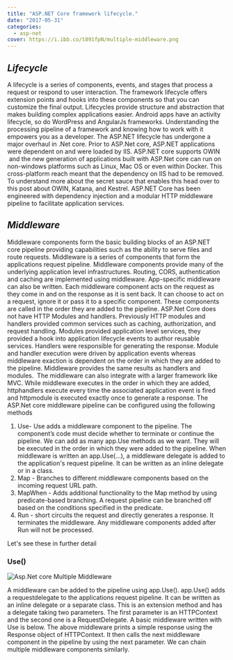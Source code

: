 ```yaml
---
title: "ASP.NET Core framework lifecycle."
date: "2017-05-31"
categories: 
  - asp-net
cover: https://i.ibb.co/t891fpN/multiple-middleware.png
---
```


## _**Lifecycle**_

A lifecycle is a series of components, events, and stages that process a request or respond to user interaction. The framework lifecycle offers extension points and hooks into these components so that you can customize the final output. Lifecycles provide structure and abstraction that makes building complex applications easier. Android apps have an activity lifecycle, so do WordPress and AngularJs frameworks. Understanding the processing pipeline of a framework and knowing how to work with it empowers you as a developer. The ASP.NET lifecycle has undergone a major overhaul in .Net core. Prior to ASP.Net core, ASP.NET applications were dependent on and were loaded by IIS. ASP.NET core supports OWIN  and the new generation of applications built with ASP.Net core can run on non-windows platforms such as Linux, Mac OS or even within Docker. This cross-platform reach meant that the dependency on IIS had to be removed. To understand more about the secret sauce that enables this head over to this post about OWIN, Katana, and Kestrel. ASP.NET Core has been engineered with dependency injection and a modular HTTP middleware pipeline to facilitate application services.

## _**Middleware**_

Middleware components form the basic building blocks of an ASP.NET core pipeline providing capabilities such as the ability to serve files and route requests. Middleware is a series of components that form the applications request pipeline. Middleware components provide many of the underlying application level infrastructures. Routing, CORS, authentication and caching are implemented using middleware. App-specific middleware can also be written. Each middleware component acts on the request as they come in and on the response as it is sent back. It can choose to act on a request, ignore it or pass it to a specific component. These components are called in the order they are added to the pipeline. ASP.Net Core does not have HTTP Modules and handlers. Previously HTTP modules and handlers provided common services such as caching, authorization, and request handling. Modules provided application level services, they provided a hook into application lifecycle events to author reusable services. Handlers were responsible for generating the response. Module and handler execution were driven by application events whereas middleware exaction is dependent on the order in which they are added to the pipeline. Middleware provides the same results as handlers and modules.  The middleware can also integrate with a larger framework like MVC. While middleware executes in the order in which they are added, httphandlers execute every time the associated application event is fired and httpmodule is executed exactly once to generate a response. The ASP.Net core middleware pipeline can be configured using the following methods

1. Use- Use adds a middleware component to the pipeline. The component’s code must decide whether to terminate or continue the pipeline. We can add as many app.Use methods as we want. They will be executed in the order in which they were added to the pipeline. When middleware is written an app.Use(...), a middleware delegate is added to the application's request pipeline. It can be written as an inline delegate or in a class.
2. Map - Branches to different middleware components based on the incoming request URL path.
3. MapWhen - Adds additional functionality to the Map method by using predicate-based branching. A request pipeline can be branched off based on the conditions specified in the predicate.
4. Run - short circuits the request and directly generates a response. It terminates the middleware. Any middleware components added after Run will not be processed.

Let's see these in further detail

### Use()

![Asp.Net core Multiple Middleware](https://i.ibb.co/t891fpN/multiple-middleware.png)

A middleware can be added to the pipeline using app.Use(). app.Use() adds a requestdelegate to the applications request pipeline. It can be written as an inline delegate or a separate class. This is an extension method and has a delegate taking two parameters. The first parameter is an HTTPContext and the second one is a RequestDelegate. A basic middleware written with Use is below. The above middleware prints a simple response using the Response object of HTTPContext. It then calls the next middleware component in the pipeline by using the next parameter. We can chain multiple middleware components similarly. 

<script src="https://gist.github.com/PradeepLoganathan/67549eecc91eadb1ccc37f902c8b0b7c.js">This prints the below output </p> <!-- /wp:paragraph --> <div></div> <!-- wp:heading {"level":3} --> <h3>Map()</h3> <!-- /wp:heading --> <div></div> <!-- wp:image {"align":"center","id":4079} --> <div class="wp-block-image"><figure class="aligncenter"><img src="images/multiple-middleware-with-Map.png" alt="Using Map to add Middleware" class="wp-image-4079"/></figure></div> <!-- /wp:image --> <div></div> <!-- wp:paragraph --> <p>The Map() method adds the capability to branch the middleware pipeline processing. The branching is based on specific request path matches. This method takes two parameters: PathString and the delegate named Configuration. If the path matches the pathString provided, then the components are added to the middleware pipeline. <script src="https://gist.github.com/PradeepLoganathan/82b27140ad6d95fe5615f4bf151f4286.js"> This prints the below output when we navigate to the branch1 path. If we do not navigate to the branch1 path, the previous output is produced since the map condition matching to "branch1" fails and the branch1 middleware is not added to the processing pipeline. </p> <!-- /wp:paragraph --> <div></div> <!-- wp:heading {"level":3} --> <h3>MapWhen()</h3> <!-- /wp:heading --> <div></div> <!-- wp:image {"align":"center","id":4085} --> <div class="wp-block-image"><figure class="aligncenter"><img src="images/multiple-middleware-with-MapWhen.png" alt="" class="wp-image-4085"/></figure></div> <!-- /wp:image --> <div></div> <!-- wp:paragraph --> <p>MapWhen works like Map() but provides more control over branching based on URL, request headers, query strings, and so on. The MapWhen() method returns Boolean after checking any condition from the HttpContext as a parameter. <script src="https://gist.github.com/PradeepLoganathan/893d257c8cac0c4a4953e6b940e20569.js"> </p> <!-- /wp:paragraph --> <div></div> <!-- wp:heading {"level":3} --> <h3>Run()</h3> <!-- /wp:heading --> <div></div> <!-- wp:paragraph --> <p>Run short circuits the pipeline. The Run method is used to add middleware and immediately return a response. It should be added at the end of the middleware since Run() ends the pipeline and won't call anything after itself.</p> <!-- /wp:paragraph --> <div></div> <!-- wp:heading {"level":3} --> <h3>Built-In Middleware</h3> <!-- /wp:heading --> <div></div> <!-- wp:paragraph --> <p>Asp.net core has a lot of cross-cutting functionality built in as middleware. These are pre-built and available out of the box with Asp.net Core. Examples of pre-built middleware are Authentication, Routing, Session, Static files etc.</p> <!-- /wp:paragraph --> <div></div> <!-- wp:heading --> <h2>Program and Startup</h2> <!-- /wp:heading --> <div></div> <!-- wp:paragraph --> <p>Program and startup are the 2 main classes involved in setup and configuration of MVC application. Program is a low-level entry point into the application through Main(). Main calls startup which configures all the middleware components. An ASP.NET Core application is a console application hosting a web application. Main creates a webhostbuilder and chains a series of methods to build the application. UseKestrel() sets up the Kestrel web server which is a cross-platform web server. UseStartup&lt;> method allows us to specify an application configuration class using a type parameter. This influences details such as how the HTTP pipeline is set up. The build and run methods implement the configuration and startup the application. The startup class has two methods</p> <!-- /wp:paragraph --> <div></div> <!-- wp:list {"ordered":true} --> <ol><li>ConfigureServices - Configures services that will be used by the application. This is tied into dependency injection making registered services available to controllers and other components.</li><li>Configure - Establishes the core HTTP pipeline by registering the Middleware components. Default helper methods like UseStaticFile and UseMVC which register middleware components.</li></ol> <!-- /wp:list --> <div></div> <!-- wp:paragraph --> <p>A simple example of middleware components are components that enable using static files app.useStaticFiles() adds middleware that enables our application to serve static files such as CSS and JS. This avoids triggering the MVC&nbsp; request lifecycle thus optimizing it. Another example of a complex and powerful middleware component is app.useMvcWithDefaultRoutes(). This is the most common route template used by MVC and the routing middleware component. These are wrapper extension methods on the app builder class that calls app.use middleware internally.</p> <!-- /wp:paragraph --> <div></div> <!-- wp:quote --> <blockquote class="wp-block-quote"><p>Picture Courtesy -&nbsp;<a rel="noopener noreferrer" href="https://unsplash.com/@sdidonato" target="_blank">Stephen Di Donato</a>&nbsp;</p><p>Location -&nbsp;<a rel="noopener noreferrer" href="https://en.wikipedia.org/wiki/Art_Gallery_of_Ontario" target="_blank">Art Gallery of Ontario, Toronto, Canada</a></p></blockquote> <!-- /wp:quote --></x-turndown></script>

